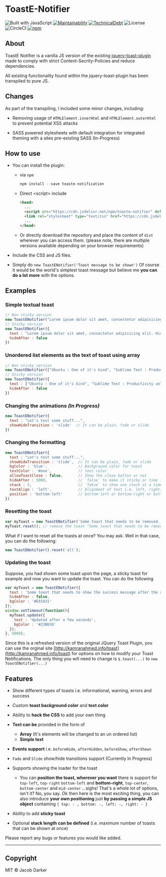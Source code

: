 # ToastE-Notifier

![Built with JavaScript](https://img.shields.io/badge/Built%20with-JavaScript-red?style=flat&logo=javascript)
[![Maintainability](https://api.codeclimate.com/v1/badges/b177b2a2328c204635b2/maintainability)](https://codeclimate.com/github/Darker21/ToastE/maintainability)
[![TechnicalDebt](https://badgen.net/codeclimate/tech-debt/Darker21/ToastE)](https://codeclimate.com/github/Darker21/ToastE)
![License](https://badgen.net/badge/license/MIT/blue)
![[CircleCI](https://circleci.com/gh/Darker21/ToastE/tree/main.svg?style=shield)](https://img.shields.io/circleci/build/github/Darker21/ToastE/main?logo=circleci)
[![npm](https://img.shields.io/npm/v/toaste-notifier?logo=npm)](https://www.npmjs.com/package/toaste-notifier)

## About

ToastE Notifier is a vanilla JS version of the existing [jquery-toast-plugin](https://github.com/kamranahmedse/jquery-toast-plugin) made to comply with strict Content-Secrity-Policies and reduce dependencies.

All existing functionality found within the jquery-toast-plugin has been transpiled to pure JS.

## Changes

As part of the transpiling, I included some minor changes, including:

- Removing usage of `HTMLElement.innerHtml` and `HTMLElement.outerHtml` to prevent potential XSS attacks

- SASS powered stylesheets with default integration for integrated theming with a sites pre-existing SASS (In-Progress)

## How to use

- You can install the plugin:

  - via `npm`
  
    ```js
    npm install --save toaste-notification
    ```
  
  - Direct \<script> include

    ``` html
    <head>
      ...
      <script src="https://cdn.jsdelivr.net/npm/toaste-notifier" defer></script>
      <link rel="stylesheet" type="text/css" href="https://cdn.jsdelivr.net/npm/toaste-notifier@1.0.0-alpha4/dist/css/toaste-notifier.min.css">
      ...
    </head>
    ```

  - Or directly download the repository and place the content of `dist` wherever you can access them. (please note, there are multiple versions available depending on your browser requirements)

- Include the CSS and JS files.

- Simply do `new ToastENotifier('Toast message to be shown')` Of course it would be the world's simplest toast message but believe me **you can do a lot more** with the options.

## Examples

### Simple textual toast

```javascript
// Non sticky version
new ToastENotifier("Lorem ipsum dolor sit amet, consectetur adipisicing elit. Hic, consequuntur doloremque eveniet eius eaque dicta repudiandae illo ullam. Minima itaque sint magnam dolorum asperiores repudiandae dignissimos expedita, voluptatum vitae velit.")
// Sticky version
new ToastENotifier({
  text : "Lorem ipsum dolor sit amet, consectetur adipisicing elit. Hic, consequuntur doloremque eveniet eius eaque dicta repudiandae illo ullam. Minima itaque sint magnam dolorum asperiores repudiandae dignissimos expedita, voluptatum vitae velit.",
  hideAfter : false
})
```

### Unordered list elements as the text of toast using array

```javascript
// Non sticky version
new ToastENotifier(["Ubuntu : One of it's kind", "Sublime Text : Productivity unleashed", "HeidiSQL : Just love it", "Github : Just Lovely"])
// Sticky version
new ToastENotifier({
  text : ["Ubuntu : One of it's kind", "Sublime Text : Productivity unleashed", "HeidiSQL : Just love it", "Github : Just Lovely"],
  hideAfter : false
})
```

### Changing the animations _(In Progress)_

```javascript
new ToastENotifier({ 
  text : "Let's test some stuff...", 
  showHideTransition : 'slide'  // It can be plain, fade or slide
})
```

### Changing the formatting

```javascript
new ToastENotifier({ 
  text : "Let's test some stuff...", 
  showHideTransition : 'slide',  // It can be plain, fade or slide
  bgColor : 'blue',              // Background color for toast
  textColor : '#eee',            // text color
  allowToastClose : false,       // Show the close button or not
  hideAfter : 5000,              // `false` to make it sticky or time in miliseconds to hide after
  stack : 5,                     // `fakse` to show one stack at a time count showing the number of toasts that can be shown at once
  textAlign : 'left',            // Alignment of text i.e. left, right, center
  position : 'bottom-left'       // bottom-left or bottom-right or bottom-center or top-left or top-right or top-center or mid-center or an object representing the left, right, top, bottom values to position the toast on page
})
```

### Resetting the toast

```javascript
var myToast = new ToastENotifier('Some toast that needs to be removed.');
myToast.reset(); // remove the toast "Some toast that needs to be removed"
```

What if I want to reset all the toasts at once? You may ask. Well in that case, you can do the following:

```javascript
new ToastENotifier().reset('all');
```

### Updating the toast

Suppose, you had shown some toast upon the page, a sticky toast for example and now you want to update the toast. You can do the following

```javascript
var myToast = new ToastENotifier({
  text : 'Some toast that needs to show the success message after the ajax call.',
  hideAfter : false,
  bgColor : '#E01A31'
});
window.setTimeout(function(){
  myToast.update({
    text : 'Updated after a few seconds',
    bgColor : '#23B65D'
  });
}, 5000);
```

Since this is a refreshed version of the original JQuery Toast Plugin, you can use the orginal site [http://kamranahmed.info/toast](http://kamranahmed.info/toast) for options on how to modify your Toast Notifications. The only thing you will need to change is `$.toast(...)` to `new ToastENotifier(...)`

## Features

- Show different types of toasts i.e. informational, warning, errors and success
- Custom **toast background color** and **text color**
- Ability to **hack the CSS** to add your own thing
- **Text can be** provided in the form of
  - **Array** (It's elements will be changed to an un ordered list)
  - **Simple text**
  
- **Events support** i.e. `beforeHide`, `afterHidden`, `beforeShow`, `afterShown`

- `Fade` and `Slide` show/hide transitions support (Currently In Progress)
- Supports showing the loader for the toast
  - You can **position the toast, wherever you want** there is support for `top-left`, `top-right` `bottom-left` and **bottom-right**, `top-center`, `bottom-center` and `mid-center` ...sighs! That's a whole lot of options, isn't it? No, you say. Ok then here is the most exciting thing, you can also introduce **your own positioning** just **by passing a simple JS object** containing `{ top: - , bottom: -, left: -, right: - }`

- Ability to add **sticky toast**

- Optional **stack length can be defined** (i.e. maximum number of toasts that can be shown at once)

Please report any bugs or features you would like added.

---

## Copyright

MIT © Jacob Darker
